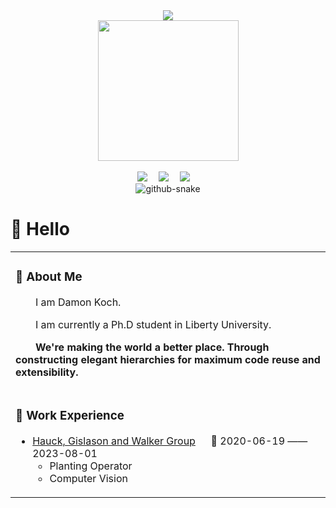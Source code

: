 <div align="center">
  
  <!-- dynamic typing effect -->
  <div>
    <a href="https://blog.sunguoqi.com/">
      <img src="https://readme-typing-svg.demolab.com?font=Fira+Code&pause=1000&width=435&lines=console.log(%22Hello%2C%20World%22);Hello! I am Damon Koch!&center=true&size=27" />
    </a>
  </div>

  <!-- knock code pictures -->
  <picture>
    <source media="(prefers-color-scheme: dark)" srcset="https://cdn.jsdelivr.net/gh/damonkoch/damonkoch/assets/images/coding.gif" />
    <source media="(prefers-color-scheme: light)" srcset="https://cdn.jsdelivr.net/gh/damonkoch/damonkoch/assets/images/developer.svg" height="225px" />
    <img src="https://cdn.jsdelivr.net/gh/sun0225SUN/sun0225SUN/assets/images/coding.gif" />
  </picture>

  <!-- for beauty -->
  <div>&nbsp;</div>
  
  <!-- profile logo -->
  <div>
    <a href=""><img src="https://img.shields.io/badge/Website-Blog-blue" /></a>&emsp;
    <a href=""><img src="https://img.shields.io/badge/Twitter-Twitter-blue" /></a>&emsp;
    <a href=""><img src="https://img.shields.io/badge/YouTube-YouTube-c32136" /></a>&emsp;
    <!--<a href=""><img src="https://img.shields.io/badge/CSDN-CSDN-c32136" /></a>&emsp;
     visitor statistics logo  
    <img src="https://komarev.com/ghpvc/?username=damonkoch&label=Views&color=0e75b6&style=flat" alt="visiters" />-->
  </div>
  
  <!-- Snake Code Contribution Map -->
  <picture>
    <source media="(prefers-color-scheme: dark)" srcset="https://cdn.jsdelivr.net/gh/damonkoch/damonkoch/profile-snake-contrib/github-contribution-grid-snake-dark.svg" />
    <source media="(prefers-color-scheme: light)" srcset="https://cdn.jsdelivr.net/gh/damonkoch/damonkoch/profile-snake-contrib/github-contribution-grid-snake.svg" />
    <img alt="github-snake" src="https://cdn.jsdelivr.net/gh/damonkoch/damonkoch/profile-snake-contrib/github-contribution-grid-snake-dark.svg" />
  </picture>

</div>

#  🙋 Hello

<table>
  
<tr><td>

### 🤺 About Me


<p>&emsp;&emsp;I am Damon Koch.</p>
<p>&emsp;&emsp;I am currently a Ph.D student in Liberty University.</p>
<p><strong>&emsp;&emsp;We're making the world a better place. Through constructing elegant hierarchies for maximum code reuse and extensibility.</strong></p>

</td></tr>

<tr><td>
  
### 🏢 Work Experience


- [Hauck, Gislason and Walker Group]() &emsp; 📌 2020-06-19 —— 2023-08-01
  - Planting Operator
  - Computer Vision
